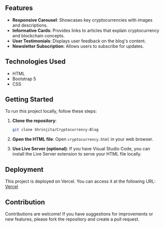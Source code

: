 ## Features
- **Responsive Carousel**: Showcases key cryptocurrencies with images and descriptions.
- **Informative Cards**: Provides links to articles that explain cryptocurrency and blockchain concepts.
- **User Testimonials**: Displays user feedback on the blog's content.
- **Newsletter Subscription**: Allows users to subscribe for updates.


## Technologies Used
- HTML
- Bootstrap 5
- CSS

## Getting Started
To run this project locally, follow these steps:

1. **Clone the repository**:
   ```bash
   git clone Shrinjita/Cryptocurrency-Blog
   ```

2. **Open the HTML file**:
   Open `cryptocurrency.html` in your web browser.

3. **Use Live Server (optional)**:
   If you have Visual Studio Code, you can install the Live Server extension to serve your HTML file locally.

## Deployment
This project is deployed on Vercel. You can access it at the following URL:
[Vercel](https://your-vercel-url)

## Contribution
Contributions are welcome! If you have suggestions for improvements or new features, please fork the repository and create a pull request.
